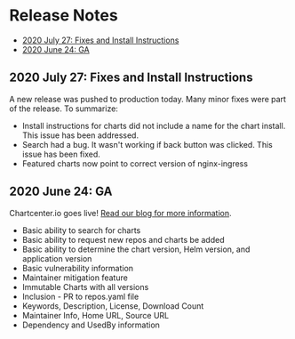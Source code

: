 # Release Notes

<!-- MarkdownTOC autolink="true" bracket="round" -->
- [2020 July 27: Fixes and Install Instructions](#2020-july-27-fixes-and-install-instructions)
- [2020 June 24: GA](#2020-june-24-ga)

<!-- /MarkdownTOC -->

## 2020 July 27: Fixes and Install Instructions
A new release was pushed to production today. Many minor fixes were part of the release. To summarize:

* Install instructions for charts did not include a name for the chart install. This issue has been addressed.
* Search had a bug. It wasn't working if back button was clicked. This issue has been fixed.
* Featured charts now point to correct version of nginx-ingress

## 2020 June 24: GA
Chartcenter.io goes live! [Read our blog for more information](https://jfrog.com/blog/launching-jfrog-chartcenter-helm-chart-repository/).

* Basic ability to search for charts
* Basic ability to request new repos and charts be added
* Basic ability to determine the chart version, Helm version, and application version
* Basic vulnerability information
* Maintainer mitigation feature
* Immutable Charts with all versions
* Inclusion - PR to repos.yaml file
* Keywords, Description, License, Download Count
* Maintainer Info, Home URL, Source URL
* Dependency and UsedBy information

